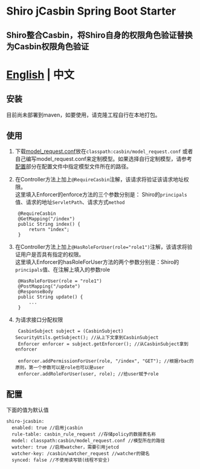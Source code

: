 # Shiro jCasbin Spring Boot Starter

## Shiro整合Casbin，将Shiro自身的权限角色验证替换为Casbin权限角色验证

# [English](./README.md) | 中文

## 安装
目前尚未部署到maven，如要使用，请克隆工程自行在本地打包。

## 使用
1. 下载[model_request.conf](./src/main/resources/conf/model_request.conf)放在`classpath:casbin/model_request.conf`
或者自己编写model_request.conf来定制模型。如果选择自行定制模型，请参考[配置](#配置)部分在配置文件中指定模型文件所在的路径。
2. 在Controller方法上加上`@RequireCasbin`注解，该请求将验证该请求地址权限。\
这里填入Enforcer的enforce方法的三个参数分别是： Shiro的`principals`值、请求的地址`ServletPath`、请求方式`method`
    
        @RequireCasbin
        @GetMapping("/index")
        public String index() {
            return "index";
        }
3. 在Controller方法上加上`@HasRoleForUser(role="role1")`注解，该请求将验证用户是否具有指定的权限。\
这里填入Enforcer的hasRoleForUser方法的两个参数分别是：Shiro的`principals`值、在注解上填入的参数role

        @HasRoleForUser(role = "role1")
        @PostMapping("/update")
        @ResponseBody
        public String update() {
            ...
        }

4. 为请求接口分配权限
    
        CasbinSubject subject = (CasbinSubject) SecurityUtils.getSubject(); //从上下文拿到CasbinSubject
        Enforcer enforcer = subject.getEnforcer(); //从CasbinSubject拿到enforcer

        enforcer.addPermissionForUser(role, "/index", "GET"); //根据rbac的原则，第一个参数可以是role也可以是user
        enforcer.addRoleForUser(user, role); //给user赋予role
    

## 配置
下面的值为默认值

    shiro-jcasbin:
      enabled: true //启用jcasbin
      rule-table: casbin_rule_request //存储policy的数据表名称
      model: classpath:casbin/model_request.conf //模型所在的路径
      watcher: true //启用watcher，需要引用jetcd
      watcher-key: /casbin/watcher_request //watcher的键名
      synced: false //不使用读写锁(线程不安全)
```
